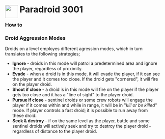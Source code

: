 
<h1>
	<img src="~/icon.svg" style="float: left; width: 42px; margin: 3px 5px 0 0;">
	Paradroid 3001
</h1>

### How to

### Droid Aggression Modes
Droids on a level employes different agression modes, which in turn translates to the following strategies;

* __Ignore__ - droids in this mode will patrol a predetermined area and ignore the player, regardless of proximity.
* __Evade__  - when a droid is in this mode, it will evade the player, if it can see the player and it comes too close. If the droid gets "cornered", it will fire on the player droid.
* __Shoot if close__ - a droid is in this mode will fire on the player if the player gets too close and it has a "line of sight" to the player droid.
* __Pursue if close__ - sentinel droids or some crew robots will engage the player if it comes within and while in range, it will be in "*kill or be killed*" mode. If player controls a fast droid; it is possible to run away from these droid.
* __Seek & destroy__ - if on the same level as the player, battle and some sentinel droids will actively seek and try to destroy the player droid - regardless of distance to the player droid.

